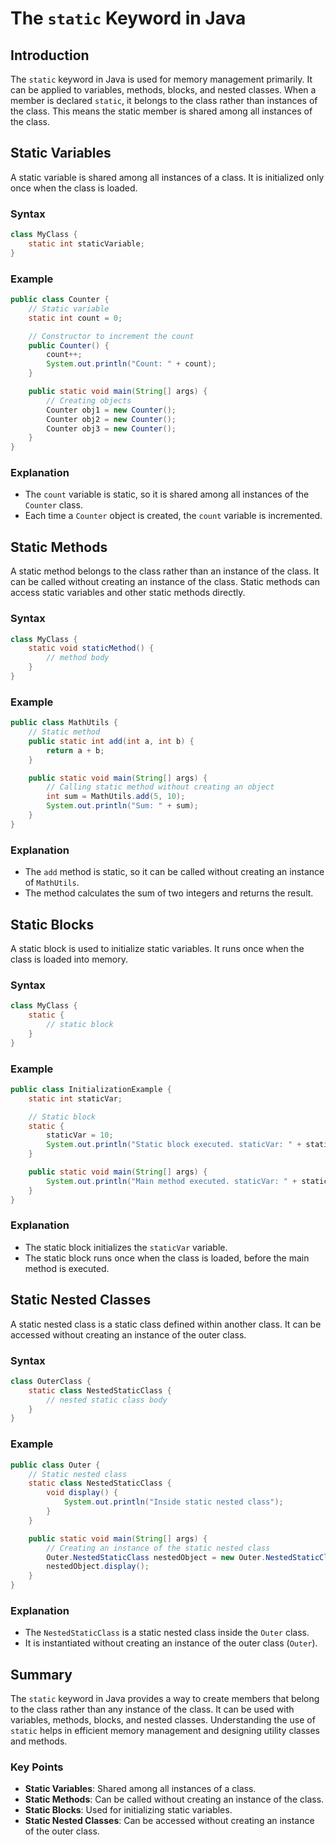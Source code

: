 # The `static` Keyword in Java

## Introduction

The `static` keyword in Java is used for memory management primarily. It can be applied to variables, methods, blocks, and nested classes. When a member is declared `static`, it belongs to the class rather than instances of the class. This means the static member is shared among all instances of the class.

## Static Variables

A static variable is shared among all instances of a class. It is initialized only once when the class is loaded.

### Syntax

```java
class MyClass {
    static int staticVariable;
}
```

### Example

```java
public class Counter {
    // Static variable
    static int count = 0;

    // Constructor to increment the count
    public Counter() {
        count++;
        System.out.println("Count: " + count);
    }

    public static void main(String[] args) {
        // Creating objects
        Counter obj1 = new Counter();
        Counter obj2 = new Counter();
        Counter obj3 = new Counter();
    }
}
```

### Explanation

- The `count` variable is static, so it is shared among all instances of the `Counter` class.
- Each time a `Counter` object is created, the `count` variable is incremented.

## Static Methods

A static method belongs to the class rather than an instance of the class. It can be called without creating an instance of the class. Static methods can access static variables and other static methods directly.

### Syntax

```java
class MyClass {
    static void staticMethod() {
        // method body
    }
}
```

### Example

```java
public class MathUtils {
    // Static method
    public static int add(int a, int b) {
        return a + b;
    }

    public static void main(String[] args) {
        // Calling static method without creating an object
        int sum = MathUtils.add(5, 10);
        System.out.println("Sum: " + sum);
    }
}
```

### Explanation

- The `add` method is static, so it can be called without creating an instance of `MathUtils`.
- The method calculates the sum of two integers and returns the result.

## Static Blocks

A static block is used to initialize static variables. It runs once when the class is loaded into memory.

### Syntax

```java
class MyClass {
    static {
        // static block
    }
}
```

### Example

```java
public class InitializationExample {
    static int staticVar;

    // Static block
    static {
        staticVar = 10;
        System.out.println("Static block executed. staticVar: " + staticVar);
    }

    public static void main(String[] args) {
        System.out.println("Main method executed. staticVar: " + staticVar);
    }
}
```

### Explanation

- The static block initializes the `staticVar` variable.
- The static block runs once when the class is loaded, before the main method is executed.

## Static Nested Classes

A static nested class is a static class defined within another class. It can be accessed without creating an instance of the outer class.

### Syntax

```java
class OuterClass {
    static class NestedStaticClass {
        // nested static class body
    }
}
```

### Example

```java
public class Outer {
    // Static nested class
    static class NestedStaticClass {
        void display() {
            System.out.println("Inside static nested class");
        }
    }

    public static void main(String[] args) {
        // Creating an instance of the static nested class
        Outer.NestedStaticClass nestedObject = new Outer.NestedStaticClass();
        nestedObject.display();
    }
}
```

### Explanation

- The `NestedStaticClass` is a static nested class inside the `Outer` class.
- It is instantiated without creating an instance of the outer class (`Outer`).

## Summary

The `static` keyword in Java provides a way to create members that belong to the class rather than any instance of the class. It can be used with variables, methods, blocks, and nested classes. Understanding the use of `static` helps in efficient memory management and designing utility classes and methods.

### Key Points

- **Static Variables**: Shared among all instances of a class.
- **Static Methods**: Can be called without creating an instance of the class.
- **Static Blocks**: Used for initializing static variables.
- **Static Nested Classes**: Can be accessed without creating an instance of the outer class.
